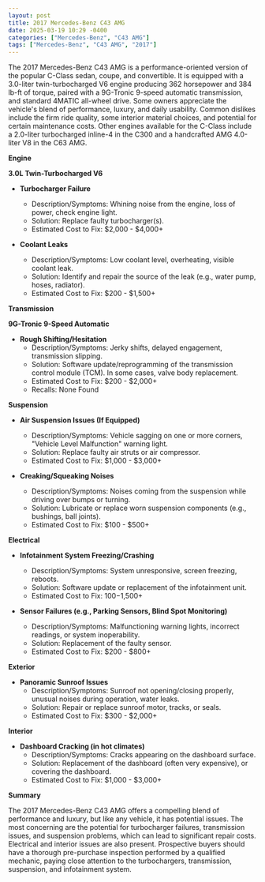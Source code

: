 ```yaml
---
layout: post
title: 2017 Mercedes-Benz C43 AMG
date: 2025-03-19 10:29 -0400
categories: ["Mercedes-Benz", "C43 AMG"]
tags: ["Mercedes-Benz", "C43 AMG", "2017"]
---
```

The 2017 Mercedes-Benz C43 AMG is a performance-oriented version of the popular C-Class sedan, coupe, and convertible. It is equipped with a 3.0-liter twin-turbocharged V6 engine producing 362 horsepower and 384 lb-ft of torque, paired with a 9G-Tronic 9-speed automatic transmission, and standard 4MATIC all-wheel drive. Some owners appreciate the vehicle's blend of performance, luxury, and daily usability. Common dislikes include the firm ride quality, some interior material choices, and potential for certain maintenance costs. Other engines available for the C-Class include a 2.0-liter turbocharged inline-4 in the C300 and a handcrafted AMG 4.0-liter V8 in the C63 AMG.

**Engine**

**3.0L Twin-Turbocharged V6**

*   **Turbocharger Failure**
    *   Description/Symptoms: Whining noise from the engine, loss of power, check engine light.
    *   Solution: Replace faulty turbocharger(s).
    *   Estimated Cost to Fix: $2,000 - $4,000+

*   **Coolant Leaks**
    *   Description/Symptoms: Low coolant level, overheating, visible coolant leak.
    *   Solution: Identify and repair the source of the leak (e.g., water pump, hoses, radiator).
    *   Estimated Cost to Fix: $200 - $1,500+

**Transmission**

**9G-Tronic 9-Speed Automatic**

*   **Rough Shifting/Hesitation**
    *   Description/Symptoms: Jerky shifts, delayed engagement, transmission slipping.
    *   Solution: Software update/reprogramming of the transmission control module (TCM). In some cases, valve body replacement.
    *   Estimated Cost to Fix: $200 - $2,000+
    *   Recalls: None Found

**Suspension**

*   **Air Suspension Issues (If Equipped)**
    *   Description/Symptoms: Vehicle sagging on one or more corners, "Vehicle Level Malfunction" warning light.
    *   Solution: Replace faulty air struts or air compressor.
    *   Estimated Cost to Fix: $1,000 - $3,000+

*   **Creaking/Squeaking Noises**
    *   Description/Symptoms: Noises coming from the suspension while driving over bumps or turning.
    *   Solution: Lubricate or replace worn suspension components (e.g., bushings, ball joints).
    *   Estimated Cost to Fix: $100 - $500+

**Electrical**

*   **Infotainment System Freezing/Crashing**
    *   Description/Symptoms: System unresponsive, screen freezing, reboots.
    *   Solution: Software update or replacement of the infotainment unit.
    *   Estimated Cost to Fix: $100-$1,500+

*   **Sensor Failures (e.g., Parking Sensors, Blind Spot Monitoring)**
    *   Description/Symptoms: Malfunctioning warning lights, incorrect readings, or system inoperability.
    *   Solution: Replacement of the faulty sensor.
    *   Estimated Cost to Fix: $200 - $800+

**Exterior**

*   **Panoramic Sunroof Issues**
    *   Description/Symptoms: Sunroof not opening/closing properly, unusual noises during operation, water leaks.
    *   Solution: Repair or replace sunroof motor, tracks, or seals.
    *   Estimated Cost to Fix: $300 - $2,000+

**Interior**

*   **Dashboard Cracking (in hot climates)**
    *   Description/Symptoms: Cracks appearing on the dashboard surface.
    *   Solution: Replacement of the dashboard (often very expensive), or covering the dashboard.
    *   Estimated Cost to Fix: $1,000 - $3,000+

**Summary**

The 2017 Mercedes-Benz C43 AMG offers a compelling blend of performance and luxury, but like any vehicle, it has potential issues. The most concerning are the potential for turbocharger failures, transmission issues, and suspension problems, which can lead to significant repair costs. Electrical and interior issues are also present. Prospective buyers should have a thorough pre-purchase inspection performed by a qualified mechanic, paying close attention to the turbochargers, transmission, suspension, and infotainment system.

